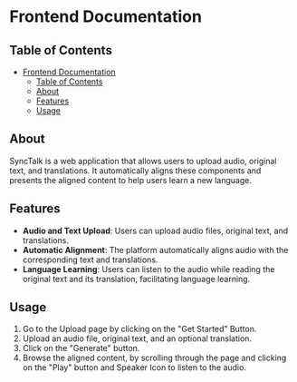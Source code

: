# Frontend Documentation

## Table of Contents

- [Frontend Documentation](#frontend-documentation)
  - [Table of Contents](#table-of-contents)
  - [About](#about)
  - [Features](#features)
  - [Usage](#usage)

## About

SyncTalk is a web application that allows users to upload audio, original text, and translations. It automatically aligns these components and presents the aligned content to help users learn a new language.

## Features

- **Audio and Text Upload**: Users can upload audio files, original text, and translations.
- **Automatic Alignment**: The platform automatically aligns audio with the corresponding text and translations.
- **Language Learning**: Users can listen to the audio while reading the original text and its translation, facilitating language learning.

## Usage

1. Go to the Upload page by clicking on the "Get Started" Button.
2. Upload an audio file, original text, and an optional translation.
3. Click on the "Generate" button.
4. Browse the aligned content, by scrolling through the page and clicking on the "Play" button and Speaker Icon to listen to the audio.
